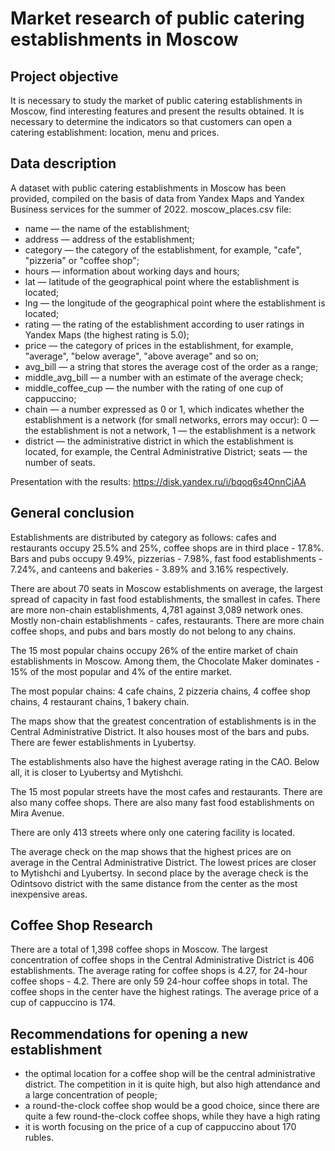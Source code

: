 # Market research of public catering establishments in Moscow

## Project objective
It is necessary to study the market of public catering establishments in Moscow, find interesting features and present the results obtained. It is necessary to determine the indicators so that customers can open a catering establishment: location, menu and prices.
## Data description
A dataset with public catering establishments in Moscow has been provided, compiled on the basis of data from Yandex Maps and Yandex Business services for the summer of 2022.
moscow_places.csv file:
- name — the name of the establishment;
- address — address of the establishment;
- category — the category of the establishment, for example, "cafe", "pizzeria" or "coffee shop";
- hours — information about working days and hours;
- lat — latitude of the geographical point where the establishment is located;
- lng — the longitude of the geographical point where the establishment is located;
- rating — the rating of the establishment according to user ratings in Yandex Maps (the highest rating is 5.0);
- price — the category of prices in the establishment, for example, "average", "below average", "above average" and so on;
- avg_bill — a string that stores the average cost of the order as a range;
- middle_avg_bill — a number with an estimate of the average check;
- middle_coffee_cup — the number with the rating of one cup of cappuccino;
- chain — a number expressed as 0 or 1, which indicates whether the establishment is a network (for small networks, errors may occur): 0 — the establishment is not a network, 1 — the establishment is a network
- district — the administrative district in which the establishment is located, for example, the Central Administrative District;
seats — the number of seats.

Presentation with the results: <https://disk.yandex.ru/i/bqoq6s4OnnCjAA>

## General conclusion 
Establishments are distributed by category as follows: cafes and restaurants occupy 25.5% and 25%, coffee shops are in third place - 17.8%. Bars and pubs occupy 9.49%, pizzerias - 7.98%, fast food establishments - 7.24%, and canteens and bakeries - 3.89% and 3.16% respectively.

There are about 70 seats in Moscow establishments on average, the largest spread of capacity in fast food establishments, the smallest in cafes. There are more non-chain establishments, 4,781 against 3,089 network ones. Mostly non-chain establishments - cafes, restaurants. There are more chain coffee shops, and pubs and bars mostly do not belong to any chains.

The 15 most popular chains occupy 26% of the entire market of chain establishments in Moscow. Among them, the Chocolate Maker dominates - 15% of the most popular and 4% of the entire market.

The most popular chains: 4 cafe chains, 2 pizzeria chains, 4 coffee shop chains, 4 restaurant chains, 1 bakery chain.

The maps show that the greatest concentration of establishments is in the Central Administrative District. It also houses most of the bars and pubs. There are fewer establishments in Lyubertsy.

The establishments also have the highest average rating in the CAO. Below all, it is closer to Lyubertsy and Mytishchi.

The 15 most popular streets have the most cafes and restaurants. There are also many coffee shops. There are also many fast food establishments on Mira Avenue.

There are only 413 streets where only one catering facility is located.

The average check on the map shows that the highest prices are on average in the Central Administrative District. The lowest prices are closer to Mytishchi and Lyubertsy. In second place by the average check is the Odintsovo district with the same distance from the center as the most inexpensive areas.

## Coffee Shop Research

There are a total of 1,398 coffee shops in Moscow. The largest concentration of coffee shops in the Central Administrative District is 406 establishments. The average rating for coffee shops is 4.27, for 24-hour coffee shops - 4.2. There are only 59 24-hour coffee shops in total. The coffee shops in the center have the highest ratings. The average price of a cup of cappuccino is 174.

## Recommendations for opening a new establishment

- the optimal location for a coffee shop will be the central administrative district. The competition in it is quite high, but also high attendance and a large concentration of people;
- a round-the-clock coffee shop would be a good choice, since there are quite a few round-the-clock coffee shops, while they have a high rating
- it is worth focusing on the price of a cup of cappuccino about 170 rubles.
